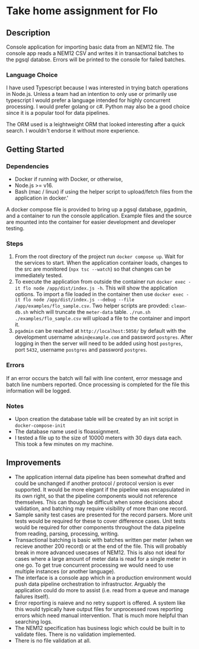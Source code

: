 # Take home assignment for Flo

## Description

Console application for importing basic data from an NEM12 file. The console app reads a NEM12 CSV and writes it in transactional batches to the pgsql databse. Errors will be printed to the console for failed batches.

### Language Choice
I have used Typescript because I was interested in trying batch operations in Node.js. Unless a team had an intention to only use or primarily use typescript I would prefer a language intended for highly concurrent processing. I would prefer golang or c#. Python may also be a good choice since it is a popular tool for data pipelines.

The ORM used is a leightweight ORM that looked interesting after a quick search. I wouldn't endorse it without more experience.

## Getting Started

### Dependencies
* Docker if running with Docker, or otherwise, 
* Node.js >= v16.
* Bash (mac / linux) if using the helper script to upload/fetch files from the application in docker.'

A docker compose file is provided to bring up a pgsql database, pgadmin, and a container to run the console application. Example files and the source are mounted into the container for easier development and developer testing. 

### Steps
1. From the root directory of the project run `docker compose up`. Wait for the services to start. When the application container loads, changes to the src are monitored (`npx tsc --watch`) so that changes can be immediately tested.
2. To execute the application from outside the container run `docker exec -it flo node /app/dist/index.js -h`. This will show the application options. To import a file loaded in the container then use `docker exec -it flo node /app/dist/index.js --debug --file /app/examples/flo_sample.csv`. Two helper scripts are provded: `clean-db.sh` which will truncate the `meter-data` table. `./run.sh ./examples/flo_sample.csv` will upload a file to the container and import it.
3. `pgadmin` can be reached at `http://localhost:5050/` by default with the development username `admin@example.com` and password `postgres`. After logging in then the server will need to be added using host `postgres`, port `5432`, username `postgres` and password `postgres`. 

### Errors
If an error occurs the batch will fail with line content, error message and batch line numbers reported. Once processing is completed for the file this information will be logged.

### Notes
* Upon creation the database table will be created by an init script in `docker-compose-init`
* The database name used is floassignment.
* I tested a file up to the size of 10000 meters with 30 days data each. This took a few minutes on my machine. 

## Improvements

* The application internal data pipeline has been somewhat drafted and could be unchanged if another protocol / protocol version is ever supported. It would be more elegant if the pipeline was encapsulated in its own right, so that the pipeline components would not reference themselves. This can though be difficult when some decisions about validation, and batching may require visibility of more than one record.
* Sample sanity test cases are presented for the record parsers. More unit tests would be required for these to cover difference cases. Unit tests would be required for other components throughout the data pipeline from reading, parsing, processing, writing.
* Transactional batching is basic with batches written per meter (when we recieve another 200 record) or at the end of the file. This will probably break in more advanced usecases of NEM12. This is also not ideal for cases where a large amount of meter data is read for a single meter in one go. To get true concurrent processing we would need to use multiple instances (or another language).
* The interface is a console app which in a production environment would push data pipeline orchestration to infrastructor. Arguably the application could do more to assist (i.e. read from a queue and manage failures itself).
* Error reporting is naieve and no retry support is offered. A system like this would typically have output files for unprocessed rows reporting errors which need manual intervention. That is much more helpful than searching logs.
* The NEM12 specification has business logic which could be built in to validate files. There is no validation implemented.
* There is no file validation at all.
